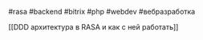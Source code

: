 #rasa #backend #bitrix #php #webdev #вебразработка 

[[DDD архитектура в RASA и как с ней работать]]